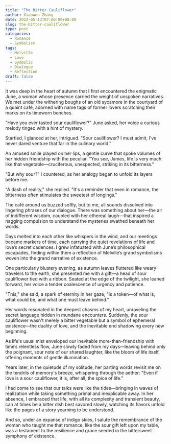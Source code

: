 ```yaml
---
title: "The Bitter Cauliflower"
author: Xiaowen Zhang
date: 2022-05-13T07:00:00+08:00
slug: the-bitter-cauliflower
type: post
categories:
  - Romance
  - Symbolism
tags:
  - Melville
  - Love
  - Symbolic
  - Dialogue
  - Reflection
draft: false
---
```


It was deep in the heart of autumn that I first encountered the enigmatic June, a woman whose presence carried the weight of unspoken narratives. We met under the withering boughs of an old sycamore in the courtyard of a quaint café, adorned with name tags of former lovers scratching their marks on its timeworn benches.

"Have you ever tasted sour cauliflower?" June asked, her voice a curious melody tinged with a hint of mystery.

Startled, I glanced at her, intrigued. "Sour cauliflower? I must admit, I’ve never dared venture that far in the culinary world."

An amused smile played on her lips, a gentle curve that spoke volumes of her hidden friendship with the peculiar. "You see, James, life is very much like that vegetable—cruciferous, unexpected, striking in its bitterness."

"But why sour?" I countered, as her analogy began to unfold its layers before me.

"A dash of reality," she replied. "It's a reminder that even in romance, the bitterness often stimulates the sweetest of longings."

The café around us buzzed softly, but to me, all sounds dissolved into lingering phrases of our dialogue. There was something about her—the air of indifferent wisdom, coupled with her ethereal laugh—that inspired a nagging compulsion to understand the mysteries swathed beneath her words.

Days melted into each other like whispers in the wind, and our meetings became markers of time, each carrying the quiet revelations of life and love’s secret cadences. I grew infatuated with June’s philosophical escapades, finding within them a reflection of Melville’s grand symbolisms woven into the grand narrative of existence.

One particularly blustery evening, as autumn leaves fluttered like weary travelers to the earth, she presented me with a gift—a head of sour cauliflower tied with a ribbon. Seated at the edge of the twilight, she leaned forward, her voice a tender coalescence of urgency and patience.

"This," she said, a spark of eternity in her gaze, "is a token—of what is, what could be, and what one must leave behind."

Her words resonated in the deepest chasms of my heart, unraveling the secret language hidden in mundane encounters. Suddenly, the sour cauliflower wasn't merely a bitter vegetable but a symbol of ephemeral existence—the duality of love, and the inevitable end shadowing every new beginning.

As life's usual mist enveloped our inevitable more-than-friendship with time’s relentless flow, June slowly faded from my days—leaving behind only the poignant, sour note of our shared laughter, like the bloom of life itself, offering moments of gentle illumination.

Years later, in the quietude of my solitude, her parting words revisit me on the tendrils of memory's breeze, whispering through the aether: "Even if love is a sour cauliflower, it is, after all, the spice of life."

I had come to see that our talks were like the tides—bringing in waves of realization while taking something primal and inexplicable away. In her absence, I embraced that life, with all its complexity and transient beauty, can at times be a bitter dish best savored slowly, watching its flavors unfold like the pages of a story yearning to be understood.

And so, under an expanse of indigo skies, I salute the remembrance of the woman who taught me that romance, like the sour gift left upon my table, was a testament to the resilience and grace seeded in the bittersweet symphony of existence. 